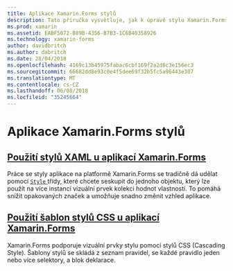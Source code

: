 ```yaml
---
title: Aplikace Xamarin.Forms stylů
description: Tato příručka vysvětluje, jak k úpravě stylu Xamarin.Forms aplikací pomocí jazyka XAML styly a pomocí kaskádových stylů.
ms.prod: xamarin
ms.assetid: EABF5072-B89B-4356-B7B3-1C6B40358926
ms.technology: xamarin-forms
author: davidbritch
ms.author: dabritch
ms.date: 28/04/2018
ms.openlocfilehash: 4169c13b45975fabac6cbf169f2a2d6c3e156ec3
ms.sourcegitcommit: 66682dd8e93c0e4f5dee69f32b5fc5a96443e307
ms.translationtype: MT
ms.contentlocale: cs-CZ
ms.lasthandoff: 06/08/2018
ms.locfileid: "35245664"
---
```

# <a name="styling-xamarinforms-apps"></a>Aplikace Xamarin.Forms stylů

## <a name="styling-xamarinforms-apps-using-xaml-stylesxamlindexmd"></a>[Použití stylů XAML u aplikací Xamarin.Forms](xaml/index.md)

Práce se styly aplikace na platformě Xamarin.Forms se tradičně dá udělat pomocí [ `Style` ](https://developer.xamarin.com/api/type/Xamarin.Forms.Style/) třídy, které chcete seskupit do jednoho objektu, který lze použít na více instancí vizuální prvek kolekci hodnot vlastností. To pomáhá snížit opakovaných značek a umožňuje snadno změnit vzhled aplikace.

## <a name="styling-xamarinforms-apps-using-cascading-style-sheetscssindexmd"></a>[Použití šablon stylů CSS u aplikací Xamarin.Forms](css/index.md)

Xamarin.Forms podporuje vizuální prvky stylu pomocí stylů CSS (Cascading Style). Šablony stylů se skládá z seznam pravidel, se každé pravidlo jeden nebo více selektory, a blok deklarace.
